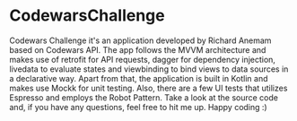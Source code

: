 # CodewarsChallenge
Codewars Challenge it's an application developed by Richard Anemam based on Codewars API. The app follows the MVVM architecture and makes use of retrofit for API requests,
dagger for dependency injection, livedata to evaluate states and viewbinding to bind views to data sources in a declarative way. Apart from that, the application is built in Kotlin and makes use Mockk for unit testing. Also, there are a few UI tests that utilizes Espresso and employs the Robot Pattern. Take a look at the source code and, if you have any questions, feel free to hit me up. Happy coding :)


